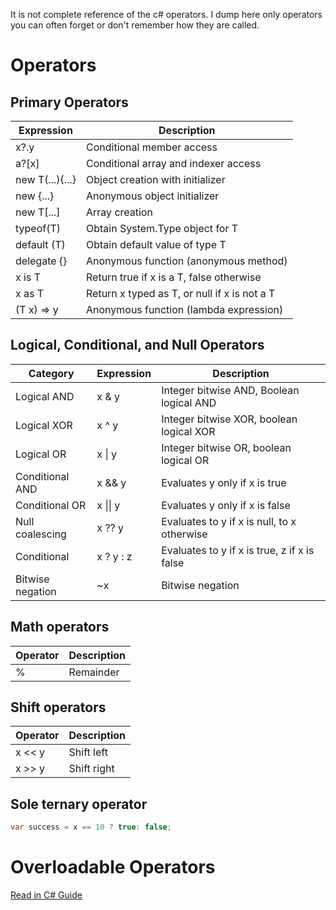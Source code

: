 It is not complete reference of the c# operators.
I dump here only operators you can often forget or don't remember how they are called.

# Operators

## Primary Operators

Expression   | Description
------------ | -------------
x?.y | Conditional member access
a?[x]| Conditional array and indexer access
new T(...){...}|Object creation with initializer
new {...}|Anonymous object initializer
new T[...]|Array creation
typeof(T)|Obtain System.Type object for T
default (T)|Obtain default value of type T
delegate {}|Anonymous function (anonymous method)
x is T|Return true if x is a T, false otherwise
x as T|Return x typed as T, or null if x is not a T
(T x) => y | Anonymous function (lambda expression)

## Logical, Conditional, and Null Operators

Category     | Expression   | Description
------------ | -------------| ------------
Logical AND | x & y |	Integer bitwise AND, Boolean logical AND
Logical XOR | x ^ y | Integer bitwise XOR, boolean logical XOR
Logical OR | x \| y	| Integer bitwise OR, boolean logical OR
Conditional AND | x && y | Evaluates y only if x is true
Conditional OR | x \|\| y | Evaluates y only if x is false
Null coalescing | x ?? y | Evaluates to y if x is null, to x otherwise
Conditional | x ? y : z | Evaluates to y if x is true, z if x is false
Bitwise negation | ~x | Bitwise negation


## Math operators

Operator     | Description
------------ | -------------
% | Remainder

## Shift operators

Operator     | Description
------------ | -------------
x << y | Shift left
x >> y | Shift right

## Sole ternary operator

```csharp
var success = x == 10 ? true: false;
```

# Overloadable Operators

[Read in C# Guide](https://docs.microsoft.com/en-us/dotnet/csharp/programming-guide/statements-expressions-operators/overloadable-operators)

